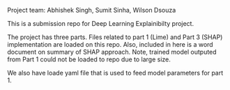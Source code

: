 Project team: Abhishek Singh, Sumit Sinha, Wilson Dsouza

This is a submission repo for Deep Learning Explainibilty project. 

The project has three parts. Files related to part 1 (Lime) and Part 3 (SHAP) implementation are loaded on this repo. Also, included in here is a word document on summary of SHAP approach. Note, trained model outputed from Part 1 could not be loaded to repo due to large size.

We also have loade yaml file that is used to feed model parameters for part 1.
